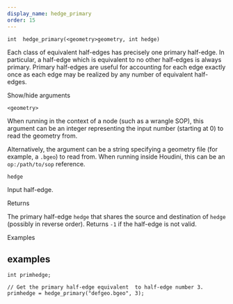 ```yaml
---
display_name: hedge_primary
order: 15
---
```

`int  hedge_primary(<geometry>geometry, int hedge)`

Each class of equivalent half-edges has precisely one primary half-edge. In particular, a half-edge which is equivalent to no other half-edges is always primary. Primary half-edges are useful for accounting for each edge exactly once as each edge may be realized by any number of equivalent half-edges.

Show/hide arguments

`<geometry>`

When running in the context of a node (such as a wrangle SOP), this argument can be an integer representing the input number (starting at 0) to read the geometry from.

Alternatively, the argument can be a string specifying a geometry file (for example, a `.bgeo`) to read from. When running inside Houdini, this can be an `op:/path/to/sop` reference.

`hedge`

Input half-edge.

Returns

The primary half-edge `hedge` that shares the source and destination of `hedge` (possibly in reverse order).
Returns `-1` if the half-edge is not valid.

Examples

## examples

```vex
int primhedge;

// Get the primary half-edge equivalent  to half-edge number 3.
primhedge = hedge_primary("defgeo.bgeo", 3);

```
